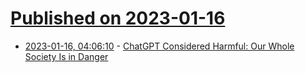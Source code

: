 # [Published on 2023-01-16](index.md)

* [2023-01-16, 04:06:10](https://news.ycombinator.com/item?id=34396666) - [ChatGPT Considered Harmful: Our Whole Society Is in Danger](https://karl-voit.at/2023/01/14/chatgpt/)
